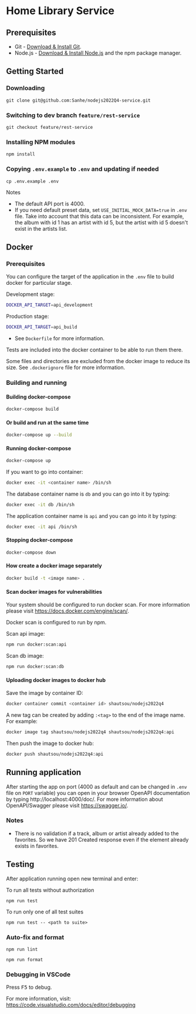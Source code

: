 # Home Library Service

## Prerequisites

- Git - [Download & Install Git](https://git-scm.com/downloads).
- Node.js - [Download & Install Node.js](https://nodejs.org/en/download/) and the npm package manager.

## Getting Started

### Downloading

```
git clone git@github.com:Sanhe/nodejs2022Q4-service.git
```

### Switching to dev branch `feature/rest-service`

```
git checkout feature/rest-service
```

### Installing NPM modules

```
npm install
```

### Copying `.env.example` to `.env` and updating if needed

```
cp .env.example .env
```
Notes 
* The default API port is 4000.
* If you need default preset data, set `USE_INITIAL_MOCK_DATA=true` in `.env` file. Take
into account that this data can be inconsistent. For example, the album with id 1 has an 
artist with id 5, but the artist with id 5 doesn't exist in the artists list.

## Docker

### Prerequisites

You can configure the target of the application in the `.env` file to build docker for 
particular stage.

Development stage:
```bash
DOCKER_API_TARGET=api_development
```
Production stage:
```bash
DOCKER_API_TARGET=api_build
```
* See `Dockerfile` for more information.

Tests are included into the docker container to be able to run them there.

Some files and directories are excluded from the docker image to reduce its size.
See `.dockerignore` file for more information.


### Building and running

#### Building docker-compose

```bash
docker-compose build
```

#### Or build and run at the same time

```bash
docker-compose up --build
```

#### Running docker-compose

```bash
docker-compose up
```

If you want to go into container:
```bash
docker exec -it <container name> /bin/sh 
```

The database container name is `db` and you can go into it by typing:
```bash
docker exec -it db /bin/sh
```

The application container name is `api` and you can go into it by typing:
```bash
docker exec -it api /bin/sh 
```

#### Stopping docker-compose

```bash
docker-compose down
```

#### How create a docker image separately

```bash
docker build -t <image name> .
```

#### Scan docker images for vulnerabilities
Your system should be configured to run docker scan. For more information please visit
https://docs.docker.com/engine/scan/.

Docker scan is configured to run by npm. 

Scan api image:
```bash
npm run docker:scan:api
```

Scan db image:
```bash
npm run docker:scan:db
```

#### Uploading docker images to docker hub

Save the image by container ID:
```bash
docker container commit <container id> shautsou/nodejs2022q4
```

A new tag can be created by adding `:<tag>` to the end of the image name. For example:
```bash
docker image tag shautsou/nodejs2022q4 shautsou/nodejs2022q4:api
```

Then push the image to docker hub:
```bash
docker push shautsou/nodejs2022q4:api
```


## Running application 


After starting the app on port (4000 as default and can be changed in `.env` file on `PORT` variable) you can open
in your browser OpenAPI documentation by typing http://localhost:4000/doc/.
For more information about OpenAPI/Swagger please visit https://swagger.io/.

### Notes

* There is no validation if a track, album or artist already added to the favorites. So we
have 201 Created response even if the element already exists in favorites.


## Testing

After application running open new terminal and enter:

To run all tests without authorization

```
npm run test
```

To run only one of all test suites

```
npm run test -- <path to suite>
```

### Auto-fix and format

```
npm run lint
```

```
npm run format
```

### Debugging in VSCode

Press <kbd>F5</kbd> to debug.

For more information, visit: https://code.visualstudio.com/docs/editor/debugging

